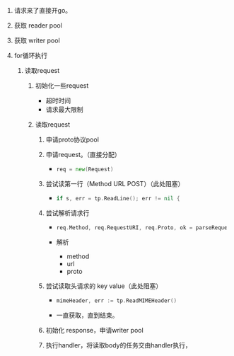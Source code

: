 1. 请求来了直接开go。

2. 获取 reader pool

3. 获取  writer pool

4. for循环执行

   1. 读取request

      1. 初始化一些request

         - 超时时间
         - 请求最大限制

      2. 读取request

         1. 申请proto协议pool

         2. 申请request。（直接分配）

            - ```go
              req = new(Request)
              ```

         3. 尝试读第一行（Method URL POST）（此处阻塞）

            - ```go
              if s, err = tp.ReadLine(); err != nil {
              ```

         4. 尝试解析请求行 

            - ```go
              req.Method, req.RequestURI, req.Proto, ok = parseRequestLine(s)
              ```

            - 解析
              - method
              - url 
              - proto

         5. 尝试读取头请求的 key value（此处阻塞）

            - ```go
              mimeHeader, err := tp.ReadMIMEHeader()
              ```

            - 一直获取，直到结束。

         6. 初始化 response，申请writer pool

         7. 执行handler，将读取body的任务交由handler执行，